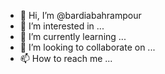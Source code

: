 - 👋 Hi, I’m @bardiabahrampour
- 👀 I’m interested in ...
- 🌱 I’m currently learning ...
- 💞️ I’m looking to collaborate on ...
- 📫 How to reach me ...

<!---
bardiabahrampour/bardiabahrampour is a ✨ special ✨ repository because its `README.md` (this file) appears on your GitHub profile.
You can click the Preview link to take a look at your changes.
--->
